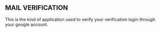 ## MAIL VERIFICATION

This is the kind of application used to verify your verification login through your google account.
